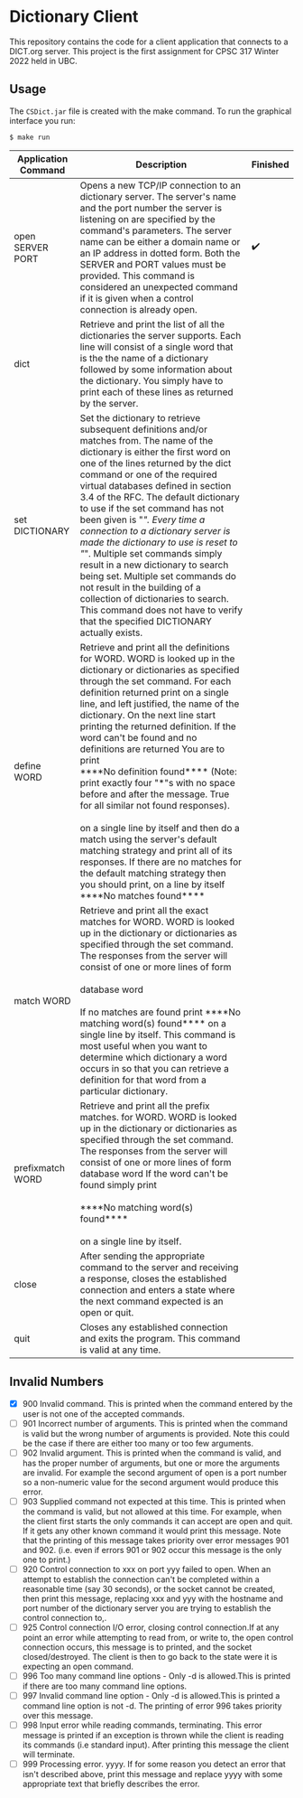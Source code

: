 # Dictionary Client
This repository contains the code for a client application that connects to a DICT.org server. This project is the first assignment for CPSC 317 Winter 2022 held in UBC.

## Usage
The <code>CSDict.jar</code> file is created with the make command. To run the graphical interface you run:
``` shell
$ make run
```
| Application Command             | Description | Finished     |
| ------------------------        | ----------- |:-------------|
| open SERVER PORT                | Opens a new TCP/IP connection to an dictionary server. The server's name and the port number the server is listening  on are specified by the command's parameters. The server name can be either a domain name or an IP address in dotted form.  Both the SERVER and PORT values must be provided. This command is considered an unexpected command if it is given when a control connection is already open.| :heavy_check_mark:|
| dict                            | Retrieve and print the list of all the dictionaries the server supports. Each line will consist of a single word that is the the name of a dictionary followed by some information about the dictionary. You simply have to print each of these lines as returned by the server.        |
| set DICTIONARY                  | Set the dictionary to retrieve subsequent definitions and/or matches from. The name of the dictionary is either the first word on one of the lines returned by the dict command or one of the required virtual databases defined in section 3.4 of the RFC. The default dictionary to use if the set command has not been given is "*".  Every time a connection to a dictionary server is made the dictionary to use is reset to "*".  Multiple set commands simply result in a new dictionary to search being set. Multiple set commands do not result in the building of a collection of dictionaries to search. This command does not have to verify that the specified DICTIONARY actually exists.       |
| define WORD                     | Retrieve and print all the definitions for WORD. WORD is looked up in the dictionary or dictionaries as specified through the set command. For each definition returned print on a single line, and left justified, the name of the dictionary. On the next line start printing the returned definition. If the word can't be found and no definitions are returned You are to print  <br> \*\*\*\*No definition found\*\*\*\*  (Note: print exactly four "*"s with no space before and after the message.  True for all similar not found responses). <br><br> on a single line by itself and then do a match using the server's default matching strategy and print all of its responses. If there are no matches for the default matching strategy then you should print, on a line by itself<br>\*\*\*\*No matches found\*\*\*\*|
| match WORD                       | Retrieve and print all the exact matches for WORD. WORD is looked up in the dictionary or dictionaries as specified through the set command. The responses from the server will consist of one or more lines of form<br><br>database word<br><br>If no matches are found print \*\*\*\*No matching word(s) found\*\*\*\* on a single line by itself. This command is most useful when you want to determine which dictionary a word occurs in so that you can retrieve a definition for that word from a particular dictionary.  |
| prefixmatch WORD                 | Retrieve and print all the prefix matches. for WORD. WORD is looked up in the dictionary or dictionaries as specified through the set command. The responses from the server will consist of one or more lines of form database word If the word can't be found simply print<br><br>\*\*\*\*No matching word(s) found\*\*\*\* <br><br> on a single line by itself.|
| close                            | After sending the appropriate command to the server and receiving a response, closes the established connection and enters a state where the next command expected is an open or quit. |
| quit                             | Closes any established connection and exits the program. This command is valid at any time.|


## Invalid Numbers
- [x] 900 Invalid command. This is printed when the command entered by the user is not one of the accepted commands.
- [ ] 901 Incorrect number of arguments. This is printed when the command is valid but the wrong number of arguments is provided. Note this could be the case if there are either too many or too few arguments.
- [ ] 902 Invalid argument. This is printed when the command is valid, and has the proper number of arguments, but one or more the arguments are invalid. For example the second argument of open is a port number so a non-numeric value for the second argument would produce this error.
- [ ] 903 Supplied command not expected at this time. This is printed when the command is valid, but not allowed at this time. For example, when the client first starts the only commands it can accept are open and quit. If it gets any other known command it would print this message. Note that the printing of this message takes priority over error messages 901 and 902. (i.e. even if errors 901 or 902 occur this message is the only one to print.)
- [ ] 920 Control connection to xxx on port yyy failed to open. When an attempt to establish the connection can't be completed within a reasonable time (say 30 seconds), or the socket cannot be created, then print this message, replacing xxx and yyy with the hostname and port number of the dictionary server you are trying to establish the control connection to,.
- [ ] 925 Control connection I/O error, closing control connection.If at any point an error while attempting to read from, or write to, the open control connection occurs, this message is to printed, and the socket closed/destroyed. The client is then to go back to the state were it is expecting an open command.
- [ ] 996 Too many command line options - Only -d is allowed.This is printed if there are too many command line options.
- [ ] 997 Invalid command line option - Only -d is allowed.This is printed a command line option is not -d. The printing of error 996 takes priority over this message.
- [ ] 998 Input error while reading commands, terminating. This error message is printed if an exception is thrown while the client is reading its commands (i.e standard input). After printing this message the client will terminate.
- [ ] 999 Processing error. yyyy. If for some reason you detect an error that isn't described above, print this message and replace yyyy with some appropriate text that briefly describes the error.
